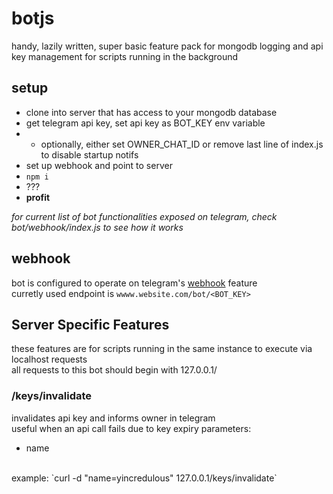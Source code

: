 botjs
===

handy, lazily written, super basic feature pack for mongodb logging and api key management for scripts running in the background

## setup ##

- clone into server that has access to your mongodb database 
- get telegram api key, set api key as BOT_KEY env variable
- - optionally, either set OWNER_CHAT_ID or remove last line of index.js to disable startup notifs
- set up webhook and point to server
- `npm i`
- ???
- **profit**

*for current list of bot functionalities exposed on telegram, check bot/webhook/index.js to see how it works*

## webhook ##
bot is configured to operate on telegram's [webhook](https://core.telegram.org/bots/api#setwebhook) feature <br/>
curretly used endpoint is `wwww.website.com/bot/<BOT_KEY>`


Server Specific Features
---
these features are for scripts running in the same instance to execute via localhost requests <br/>
all requests to this bot should begin with 127.0.0.1/ <br/>

### /keys/invalidate ###

invalidates api key and informs owner in telegram <br/>
useful when an api call fails due to key expiry
parameters:
- name
<br/>
example: `curl -d "name=yincredulous" 127.0.0.1/keys/invalidate`
